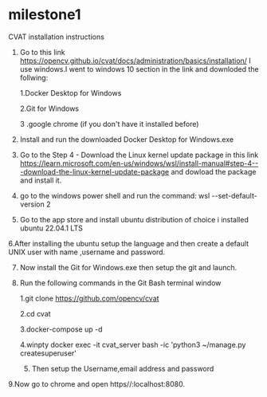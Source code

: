 # milestone1


CVAT installation instructions

1. Go to this link https://opencv.github.io/cvat/docs/administration/basics/installation/
I use windows.I went to windows 10 section in the link and downloded the follwing:

     1.Docker Desktop for Windows
  
     2.Git for Windows
  
     3 .google chrome (if you don't have it installed before)


2. Install and run the downloaded Docker Desktop for Windows.exe

3. Go to the Step 4 - Download the Linux kernel update package in this link https://learn.microsoft.com/en-us/windows/wsl/install-manual#step-4---download-the-linux-kernel-update-package and dowload the package and install it.

4. go to the windows power shell and run the command: wsl --set-default-version 2

5. Go to the app store and install ubuntu distribution of choice
  i installed ubuntu 22.04.1 LTS

6.After installing the ubuntu setup the language and then create a default UNIX user with name ,username and password.

7.  Now install the Git for Windows.exe then setup the git and launch.

8.  Run the following commands in the Git Bash terminal window

    1.git clone https://github.com/opencv/cvat

    2.cd cvat
    
    3.docker-compose up -d
    
    4.winpty docker exec -it cvat_server bash -ic 'python3 ~/manage.py createsuperuser'
    
    5. Then setup the Username,email address and password
    
    
9.Now go to chrome and open https//:localhost:8080.


